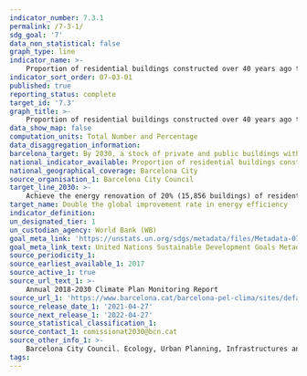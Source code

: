 ```yaml
---
indicator_number: 7.3.1
permalink: /7-3-1/
sdg_goal: '7'
data_non_statistical: false
graph_type: line
indicator_name: >-
    Proportion of residential buildings constructed over 40 years ago that have been renovated to improve energy efficiency
indicator_sort_order: 07-03-01
published: true
reporting_status: complete
target_id: '7.3'
graph_title: >-
    Proportion of residential buildings constructed over 40 years ago that have been renovated to improve energy efficiency
data_show_map: false
computation_units: Total Number and Percentage
data_disaggregation_information:
barcelona_target: By 2030, a stock of private and public buildings with high energy efficiency
national_indicator_available: Proportion of residential buildings constructed over 40 years ago that have been renovated to improve energy efficiency
national_geographical_coverage: Barcelona City
source_organisation_1: Barcelona City Council
target_line_2030: >-
    Achieve the energy renovation of 20% (15,856 buildings) of residential buildings constructed over 40 years ago
target_name: Double the global improvement rate in energy efficiency
indicator_definition:
un_designated_tier: 1
un_custodian_agency: World Bank (WB)
goal_meta_link: 'https://unstats.un.org/sdgs/metadata/files/Metadata-07-03-01.pdf'
goal_meta_link_text: United Nations Sustainable Development Goals Metadata (pdf 894kB)
source_periodicity_1: 
source_earliest_available_1: 2017
source_active_1: true
source_url_text_1: >-
    Annual 2018-2030 Climate Plan Monitoring Report  
source_url_1: 'https://www.barcelona.cat/barcelona-pel-clima/sites/default/files/documents/pla_pel_clima_-_informe_anual201841219.pdf'
source_release_date_1: '2021-04-27'
source_next_release_1: '2022-04-27'
source_statistical_classification_1: 
source_contact_1: comissionat2030@bcn.cat
source_other_info_1: >-
    Barcelona City Council. Ecology, Urban Planning, Infrastructures and Mobility
tags:
---
```

